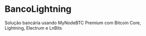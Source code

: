 # BancoLightning
Solução bancária usando MyNodeBTC Premium com Bitcoin Core, Lightning, Electrum e LnBits

